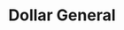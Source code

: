 ---
title: "Dollar General"
url: /appling/dollar-general-appling-harlem-road/
shop: variety store
---